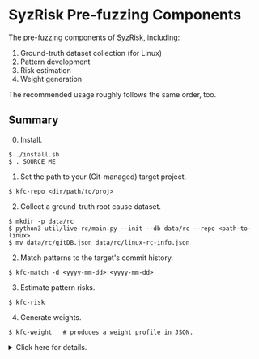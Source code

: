 # SyzRisk Pre-fuzzing Components

The pre-fuzzing components of SyzRisk, including:

 1. Ground-truth dataset collection (for Linux)
 2. Pattern development
 3. Risk estimation
 4. Weight generation

The recommended usage roughly follows the same order, too.

## Summary

 0. Install.
```
$ ./install.sh
$ . SOURCE_ME
```

 1. Set the path to your (Git-managed) target project.
```
$ kfc-repo <dir/path/to/proj>
```

 2. Collect a ground-truth root cause dataset.
```
$ mkdir -p data/rc
$ python3 util/live-rc/main.py --init --db data/rc --repo <path-to-linux>
$ mv data/rc/gitDB.json data/rc/linux-rc-info.json
```

 2. Match patterns to the target's commit history.
```
$ kfc-match -d <yyyy-mm-dd>:<yyyy-mm-dd>
```

 3. Estimate pattern risks.
```
$ kfc-risk
```

 4. Generate weights.
```
$ kfc-weight   # produces a weight profile in JSON.
```

<details>
<summary>Click here for details.</summary>
 
## System Requirement

 - OS: Ubuntu 20.04
 - CPU: Intel(R) i7-8665
 - Memory: 16GB

Other OSes _may_ work well without problems, especially on another Linux distro. Smaller memory space can be problematic with some parts (e.g., pattern matching during risk estimation and weight generation).


## Install

 1. Run `install.sh`: `$ ./install.sh`
 2. Source `SOURCE_ME`: `$ . SOURCE_ME`
 3. That's it.

You may source `SOURCE_ME` after every time you log in again or put it in your `.bashrc` to do it automatically.


## Developing Custom Patterns

Diff-level and function-level patterns reside in
`pipeline/anal{diff,func}/matcher`, respectively. 

### Diff-level Pattern

Upon startup, the diff-level matcher engines scan corresponding directories and conveniently recognize all available pattern descriptions. You simply need to place a new pattern description in the directory.

 1. Create a subdirectory named after your pattern under `pipeline/analdiff/matcher`.
    Let's say the pattern is called `skraa`.

```
$ cd pipeline/analdiff/matcher
$ mkdir skraa
```

 2. Prepare the directory. For now, it only requires one `__init__.py` file and
    one symbolic link called `common` that points to the `common` directory at
    the root.

```
$ touch __init__.py
$ ln -s ../../../../common common
```

 3. Steal a pattern description from another pattern for a starting point.
    `chained_deref` is so simple that it might as well be a de-facto template.

```
$ cp ../chained_deref/main.py .
```

 4. Specify `NAME`, `SHORT_NAME`, and `DESCRIPTION`. Not all of them are in
    active use for the matcher engine now, but it's still good for clarification
    purposes. 

 5. Implement callback functions. You can use whatever Python package you want.
    I recommend referring to other pattern descriptions for examples.

    - `OnAnalysisBegin()`: called once upon the startup of the matcher engine.
    - `OnCommitBegin()`: called at the beginning of a commit. You might want to
      reset some of the state variables for your description here.
    - `OnDiffLine()`: called when the matcher engine hits a new diff line.
        - `line`: the code subject to this diff.
        - `scope_type`: the scope of this code. (i.e., `func`, `struct`, `init`, or `enum`)
        - `scope_name`: the name of the scope. (e.g., function name)
        - `diff_type`: the type of this diff. (i.e., `+` or `-`)
    - `OnCommitEnd()`: called at the end of a commit. **This should return a set
      of the names of matched functions.**
    - `OnAnalysisEnd()`: called at the end of the matcher engine.

### Function-level Pattern

Unlike diff-level patterns, new function-level patterns need to be manually
registered to the matcher engine.
Function-level pattern descriptions are written in Scala and incorporate
[Joern](https://joern.io/) syntax, as the matcher engine uses it for matching
jobs.

 1. (Again) Steal one of the existing matchers for a starting point. Let's steal
    `entering_goto.sc` this time and name it `papapa`.

```
$ cd pipeline/analfunc/matcher
$ cp entering_goto.sc papapa.sc
```

 2. In a stolen description, rename the matcher name.

```diff
/* papapa.sc */
- object EnteringGotoMatcher extends Matcher {
+ object PapapaMatcher extends Matcher {
```

 3. Specify `name` and `attr`.
    - `name`: the name of this description (the short one).
    - `attr`: the list of intra-function analyses to request. It accepts
      whichever analysis Joern supports (check Joern for the list of supported
      analyses).

 4. Add your matcher to `pipeline/analfunc/decl.sc` to register it.

```diff
/* decl.sc */
val MATCHERS: Map[String, Matcher] = Map(
+ PapapaMatcher.name    -> PapapaMatcher,
```

 5. Implement the matcher body (i.e., `Run()`). 
    - `method`: the current function under pattern matching.
    - `version`: the version of this method body (i.e., `old` or `new`).
    - `GetMetadata()`: (callable) returns corresponding metadata.
        - `ATTRS`: recognizable function attributes.
        - `HEXSHA`: hexsha of this commit.
    - **This should return True or False depending on whether the current
      function is matched or not.**

## TODOs

 - [Replacing the function extractor to a nicer version.](./todo/extfunc.md)
 - [Exposing tunable parameters to a config file.](./todo/param.md)
 - [Optimizing the usage of Joern.](./todo/joern.md)
 - [Improving the database management.](./todo/db.md)

</details>

